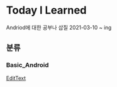 # Today I Learned
Andriod에 대한 공부나 삽질 2021-03-10 ~ ing

## 분류

### Basic_Android
[EditText](https://github.com/GSMYunsung/TIL/blob/main/Android_basic/EditText.md)

